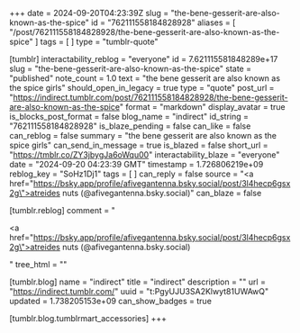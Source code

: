 +++
date = 2024-09-20T04:23:39Z
slug = "the-bene-gesserit-are-also-known-as-the-spice"
id = "762111558184828928"
aliases = [ "/post/762111558184828928/the-bene-gesserit-are-also-known-as-the-spice" ]
tags = [ ]
type = "tumblr-quote"

[tumblr]
interactability_reblog = "everyone"
id = 7.621115581848289e+17
slug = "the-bene-gesserit-are-also-known-as-the-spice"
state = "published"
note_count = 1.0
text = "the bene gesserit are also known as the spice girls"
should_open_in_legacy = true
type = "quote"
post_url = "https://indirect.tumblr.com/post/762111558184828928/the-bene-gesserit-are-also-known-as-the-spice"
format = "markdown"
display_avatar = true
is_blocks_post_format = false
blog_name = "indirect"
id_string = "762111558184828928"
is_blaze_pending = false
can_like = false
can_reblog = false
summary = "the bene gesserit are also known as the spice girls"
can_send_in_message = true
is_blazed = false
short_url = "https://tmblr.co/ZY3jbygJa6oWqu00"
interactability_blaze = "everyone"
date = "2024-09-20 04:23:39 GMT"
timestamp = 1.726806219e+09
reblog_key = "SoHz1Dj1"
tags = [ ]
can_reply = false
source = "<a href=\"https://bsky.app/profile/afivegantenna.bsky.social/post/3l4hecp6gsx2g\">atreides nuts (@afivegantenna.bsky.social)</a>"
can_blaze = false

[tumblr.reblog]
comment = "<p><a href=\"https://bsky.app/profile/afivegantenna.bsky.social/post/3l4hecp6gsx2g\">atreides nuts (@afivegantenna.bsky.social)</a></p>"
tree_html = ""

[tumblr.blog]
name = "indirect"
title = "indirect"
description = ""
url = "https://indirect.tumblr.com/"
uuid = "t:PgyUJU3SA2Klwyt81UWAwQ"
updated = 1.738205153e+09
can_show_badges = true

[tumblr.blog.tumblrmart_accessories]
+++
